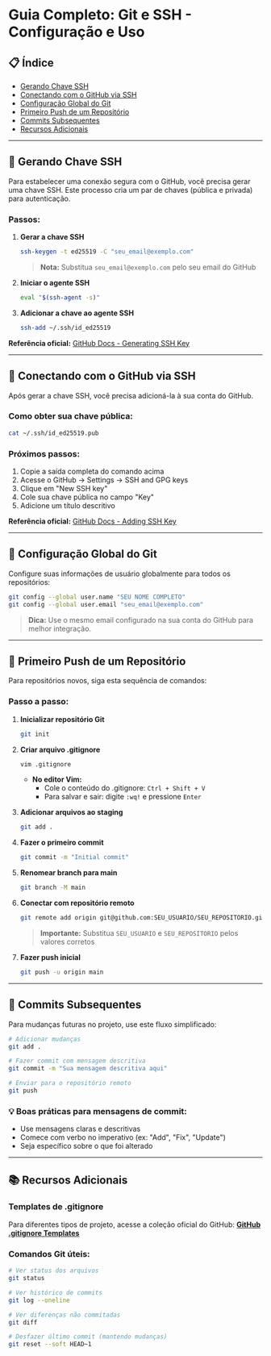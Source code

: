 # Guia Completo: Git e SSH - Configuração e Uso

## 📋 Índice
- [Gerando Chave SSH](#gerando-chave-ssh)
- [Conectando com o GitHub via SSH](#conectando-com-o-github-via-ssh)
- [Configuração Global do Git](#configuração-global-do-git)
- [Primeiro Push de um Repositório](#primeiro-push-de-um-repositório)
- [Commits Subsequentes](#commits-subsequentes)
- [Recursos Adicionais](#recursos-adicionais)

---

## 🔐 Gerando Chave SSH

Para estabelecer uma conexão segura com o GitHub, você precisa gerar uma chave SSH. Este processo cria um par de chaves (pública e privada) para autenticação.

### Passos:

1. **Gerar a chave SSH**
   ```bash
   ssh-keygen -t ed25519 -C "seu_email@exemplo.com"
   ```
   > **Nota:** Substitua `seu_email@exemplo.com` pelo seu email do GitHub

2. **Iniciar o agente SSH**
   ```bash
   eval "$(ssh-agent -s)"
   ```

3. **Adicionar a chave ao agente SSH**
   ```bash
   ssh-add ~/.ssh/id_ed25519
   ```

**Referência oficial:** [GitHub Docs - Generating SSH Key](https://docs.github.com/en/authentication/connecting-to-github-with-ssh/generating-a-new-ssh-key-and-adding-it-to-the-ssh-agent)

---

## 🔗 Conectando com o GitHub via SSH

Após gerar a chave SSH, você precisa adicioná-la à sua conta do GitHub.

### Como obter sua chave pública:

```bash
cat ~/.ssh/id_ed25519.pub
```

### Próximos passos:
1. Copie a saída completa do comando acima
2. Acesse o GitHub → Settings → SSH and GPG keys
3. Clique em "New SSH key"
4. Cole sua chave pública no campo "Key"
5. Adicione um título descritivo

**Referência oficial:** [GitHub Docs - Adding SSH Key](https://docs.github.com/en/authentication/connecting-to-github-with-ssh/adding-a-new-ssh-key-to-your-github-account)

---

## 👤 Configuração Global do Git

Configure suas informações de usuário globalmente para todos os repositórios:

```bash
git config --global user.name "SEU NOME COMPLETO"
git config --global user.email "seu_email@exemplo.com"
```

> **Dica:** Use o mesmo email configurado na sua conta do GitHub para melhor integração.

---

## 🚀 Primeiro Push de um Repositório

Para repositórios novos, siga esta sequência de comandos:

### Passo a passo:

1. **Inicializar repositório Git**
   ```bash
   git init
   ```

2. **Criar arquivo .gitignore**
   ```bash
   vim .gitignore
   ```
   - **No editor Vim:**
     - Cole o conteúdo do .gitignore: `Ctrl + Shift + V`
     - Para salvar e sair: digite `:wq!` e pressione `Enter`

3. **Adicionar arquivos ao staging**
   ```bash
   git add .
   ```

4. **Fazer o primeiro commit**
   ```bash
   git commit -m "Initial commit"
   ```

5. **Renomear branch para main**
   ```bash
   git branch -M main
   ```

6. **Conectar com repositório remoto**
   ```bash
   git remote add origin git@github.com:SEU_USUARIO/SEU_REPOSITORIO.git
   ```
   > **Importante:** Substitua `SEU_USUARIO` e `SEU_REPOSITORIO` pelos valores corretos

7. **Fazer push inicial**
   ```bash
   git push -u origin main
   ```

---

## 🔄 Commits Subsequentes

Para mudanças futuras no projeto, use este fluxo simplificado:

```bash
# Adicionar mudanças
git add .

# Fazer commit com mensagem descritiva
git commit -m "Sua mensagem descritiva aqui"

# Enviar para o repositório remoto
git push
```

### 💡 Boas práticas para mensagens de commit:
- Use mensagens claras e descritivas
- Comece com verbo no imperativo (ex: "Add", "Fix", "Update")
- Seja específico sobre o que foi alterado

---

## 📚 Recursos Adicionais

### Templates de .gitignore
Para diferentes tipos de projeto, acesse a coleção oficial do GitHub:
**[GitHub .gitignore Templates](https://github.com/github/gitignore)**

### Comandos Git úteis:
```bash
# Ver status dos arquivos
git status

# Ver histórico de commits
git log --oneline

# Ver diferenças não commitadas
git diff

# Desfazer último commit (mantendo mudanças)
git reset --soft HEAD~1
```
